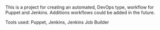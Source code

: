 
This is a project for creating an automated, DevOps type, workflow for Puppet and Jenkins. Additions workflows could be added in the future.

Tools used: Puppet, Jenkins, Jenkins Job Builder

